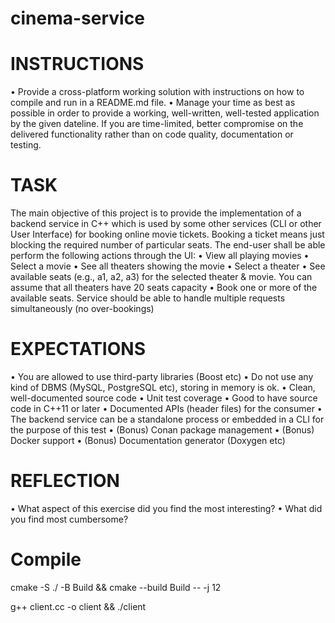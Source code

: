 # cinema-service

# INSTRUCTIONS
• Provide a cross-platform working solution with instructions on how to compile and run in a README.md file.
• Manage your time as best as possible in order to provide a working, well-written, well-tested application by the given dateline. If you are time-limited, better compromise on the delivered functionality rather than on code quality, documentation or testing.

# TASK
The main objective of this project is to provide the implementation of a backend service in C++ which is used by some other services (CLI or other User Interface) for booking online movie tickets. Booking a ticket means just blocking the required number of particular seats.
The end-user shall be able perform the following actions through the UI:
• View all playing movies
• Select a movie
• See all theaters showing the movie
• Select a theater
• See available seats (e.g., a1, a2, a3) for the selected theater & movie.
You can assume that all theaters have 20 seats capacity
• Book one or more of the available seats. Service should be able to handle
multiple requests simultaneously (no over-bookings)
# EXPECTATIONS
• You are allowed to use third-party libraries (Boost etc)
• Do not use any kind of DBMS (MySQL, PostgreSQL etc), storing in memory is ok.
• Clean, well-documented source code
• Unit test coverage
• Good to have source code in C++11 or later
• Documented APIs (header files) for the consumer
• The backend service can be a standalone process or embedded in a CLI
for the purpose of this test
• (Bonus) Conan package management
• (Bonus) Docker support
• (Bonus) Documentation generator (Doxygen etc)
# REFLECTION
• What aspect of this exercise did you find the most interesting?
• What did you find most cumbersome?
# Compile
cmake -S ./ -B Build && cmake --build Build -- -j 12

g++ client.cc -o client && ./client
